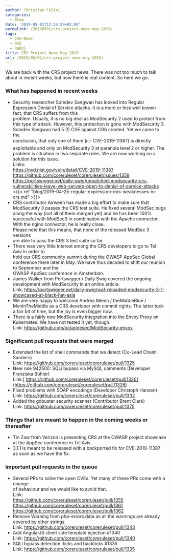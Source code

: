 ```yaml
---
author: Christian Folini
categories:
  - Blog
date: '2019-05-01T12:34:59+02:00'
permalink: /20190501/crs-project-news-may-2019/
tags:
  - CRS-News
  - DoS
  - ReDoS
title: CRS Project News May 2019
url: /2019/05/01/crs-project-news-may-2019/
---
```



We are back with the CRS project news. There was not too much to talk about in recent weeks, but now there is real content. So here we go.

### **What has happened in recent weeks**

- Security researcher Somdev Sangwan has looked into Regular Expression Denial of Service attacks. It is a more or less well known fact, that CRS suffers from this  
    problem. Usually, it is no big deal as ModSecurity 2 used to protect from  
    this type of attack. However, this protection is gone with ModSecurity 3.  
    Somdev Sangwan had 5 (!) CVE against CRS created. Yet we came to the  
    conclusion, that only one of them (👉 CVE-2019-11387) is directly  
    exploitable and only on ModSecurity 3 at paranoia level 2 or higher. The problem is situation in two separate rules. We are now working on a solution for this issue.  
    Links:  
    <https://nvd.nist.gov/vuln/detail/CVE-2019-11387>  
    <https://github.com/coreruleset/coreruleset/issues/1359>  
    <https://portswigger.net/daily-swig/unpatched-modsecurity-crs-vulnerabilities-leave-web-servers-open-to-denial-of-service-attacks>  
    <{{< ref "blog/2019-04-25-regular-expression-dos-weaknesses-in-crs.md" >}}>
- CRS contributor Airween has made a big effort to make sure that ModSecurity 3 passes the CRS test suite. He fixed several ModSec bugs along the way (not all of them merged yet) and he has been 100% successful with ModSec3 in combination with the Apache connector. With the nginx connector, he is really close.  
    Please note that this means, that none of the released ModSec 3 versions  
    are able to pass the CRS 3 test suite so far.
- There was very little interest among the CRS developers to go to Tel Aviv in order to  
    hold our CRS community summit during the OWASP AppSec Global conference there later in May. We have thus decided to shift our reunion to September and the  
    OWASP AppSec conference in Amsterdam.
- James Walker from Portswigger / Daily Swig covered the ongoing development with ModSecurity in an online article.  
    Link: <https://portswigger.net/daily-swig/waf-reloaded-modsecurity-3-1-showcased-at-black-hat-asia>
- We are very happy to welcome Andrea Menin / theMiddleBlue / MeninTheMiddle as a CRS developer with commit rights. The latter took a fair bit of time, but the joy is even bigger now.
- There is a fairly new ModSecurity integration into the Envoy Proxy on Kubernetes. We have not tested it yet, though.  
    Link: <https://github.com/octarinesec/ModSecurity-envoy>

### Significant pull requests that were merged

- Extended the list of shell commands that we detect (Co-Lead Chaim Sanders)  
    Link: <https://github.com/coreruleset/coreruleset/pull/1325>
- New rule 942500: SQLi bypass via MySQL comments (Developer Franziska Bühler)  
    Link:[ https://github.com/coreruleset/coreruleset/pull/1326](https://github.com/coreruleset/coreruleset/pull/1326)
- Fixed problems with SOAP encodings (Developer Christoph Hansen)  
    Link: <https://github.com/coreruleset/coreruleset/pull/1332>
- Added the gobuster security scanner (Contributor Brent Clark)  
    Link: <https://github.com/coreruleset/coreruleset/pull/1375>

### Things that are meant to happen in the coming weeks or thereafter

- Tin Zaw from Verizon is presenting CRS at the OWASP project showcase  
    at the AppSec conference in Tel Aviv.
- 3.1.1 is meant to be released with a backported fix for CVE-2019-11387 as soon as we have the fix.

### Important pull requests in the queue

- Several PRs to solve the open CVEs. Yet many of these PRs come with a change  
    of behaviour and we would like to avoid that.  
    Link:  
    <https://github.com/coreruleset/coreruleset/pull/1355>  
    <https://github.com/coreruleset/coreruleset/pull/1361>  
    <https://github.com/coreruleset/coreruleset/pull/1362>
- Remove Warning from php-errors.data as all the warnings are already  
    covered by other strings.  
    Link: <https://github.com/coreruleset/coreruleset/pull/1343>
- Add AngularJS client side template injection #1340  
    Link: <https://github.com/coreruleset/coreruleset/pull/1340>
- SQLi bypass detection: ticks and backticks #1335  
    Link: <https://github.com/coreruleset/coreruleset/pull/1335>
